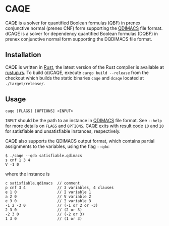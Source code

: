 # CAQE

CAQE is a solver for quantified Boolean formulas (QBF) in prenex conjunctive normal (prenex CNF) form supporting the [QDIMACS](http://www.qbflib.org/qdimacs.html) file format.
dCAQE is a solver for dependency quantified Boolean formulas (DQBF) in prenex conjunctive normal form supporting the DQDIMACS file format.

## Installation

CAQE is written in [Rust](https://www.rust-lang.org/), the latest version of the Rust compiler is available at [rustup.rs](http://rustup.rs).
To build (d)CAQE, execute `cargo build --release` from the checkout which builds the static binaries `caqe` and `dcaqe` located at `./target/release/`.

## Usage

    caqe [FLAGS] [OPTIONS] <INPUT>

`INPUT` should be the path to an instance in [QDIMACS](http://www.qbflib.org/qdimacs.html) file format.
See `--help` for more details on `FLAGS` and `OPTIONS`.
CAQE exits with result code `10` and `20` for satisfiable and unsatisfiable instances, respectively.

CAQE also supports the QDIMACS output format, which contains partial assignments to the variables, using the flag `--qdo`:

```
$ ./caqe --qdo satisfiable.qdimacs
s cnf 1 3 4
V -1 0
```

where the instance is

```
c satisfiable.qdimacs  // comment
p cnf 3 4              // 3 variables, 4 clauses
e 1 0                  // ∃ variable 1
a 2 0                  // ∀ variable 2
e 3 0                  // ∃ variable 3
-1 2 -3 0              // (-1 or 2 or -3)
2 3 0                  // (2 or 3)
-2 3 0                 // (-2 or 3)
1 3 0                  // (1 or 3)
```